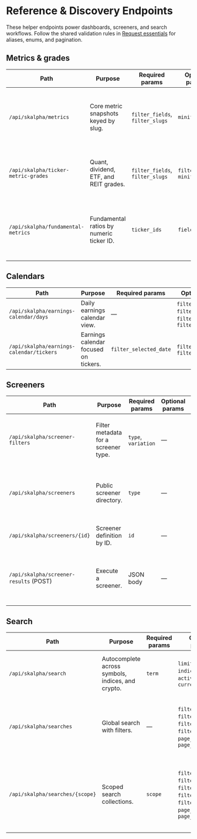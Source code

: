# Reference & Discovery Endpoints

These helper endpoints power dashboards, screeners, and search workflows. Follow the shared validation rules in [Request essentials](../guides/request-essentials.md) for aliases, enums, and pagination.

## Metrics & grades

| Path | Purpose | Required params | Optional params | Notes |
| --- | --- | --- | --- | --- |
| `/api/skalpha/metrics` | Core metric snapshots keyed by slug. | `filter_fields`, `filter_slugs` | `minified` | Fields and slugs are comma-separated; set `minified=true` to drop verbose metadata. |
| `/api/skalpha/ticker-metric-grades` | Quant, dividend, ETF, and REIT grades. | `filter_fields`, `filter_slugs` | `filter_algos`, `minified` | `filter_algos` accepts the predefined list (`main_quant`, `dividends`, `etf`, `reit`, `reit_dividend`). |
| `/api/skalpha/fundamental-metrics` | Fundamental ratios by numeric ticker ID. | `ticker_ids` | `fields_list` | `ticker_ids` is a comma-separated list of SA ticker IDs; use `fields_list` to limit the response. |

## Calendars

| Path | Purpose | Required params | Optional params | Notes |
| --- | --- | --- | --- | --- |
| `/api/skalpha/earnings-calendar/days` | Daily earnings calendar view. | — | `filter_start_date`, `filter_end_date`, `filter_with_rating`, `filter_currency` | Dates accept ISO strings; `filter_with_rating=false` is removed automatically. |
| `/api/skalpha/earnings-calendar/tickers` | Earnings calendar focused on tickers. | `filter_selected_date` | `filter_with_rating`, `filter_currency` | `filter_selected_date` is required; other toggles behave like the days endpoint. |

## Screeners

| Path | Purpose | Required params | Optional params | Notes |
| --- | --- | --- | --- | --- |
| `/api/skalpha/screener-filters` | Filter metadata for a screener type. | `type`, `variation` | — | `type` must be `stock` or `etf`; `variation` selects the filter bundle. |
| `/api/skalpha/screeners` | Public screener directory. | `type` | — | Returns available screener definitions for the specified universe. |
| `/api/skalpha/screeners/{id}` | Screener definition by ID. | `id` | — | Useful for hydrating saved screeners. |
| `/api/skalpha/screener-results` (POST) | Execute a screener. | JSON body | — | See [Screener request body](../guides/request-essentials.md#screener-request-body) for required fields and validation. |

## Search

| Path | Purpose | Required params | Optional params | Notes |
| --- | --- | --- | --- | --- |
| `/api/skalpha/search` | Autocomplete across symbols, indices, and crypto. | `term` | `limit`, `symbols`, `indices`, `crypto`, `actively_traded`, `currency` | Toggle parameters accept `0` or `1`; `currency` expects an ISO code. |
| `/api/skalpha/searches` | Global search with filters. | — | `filter_query`, `filter_type`, `filter_list`, `filter_period`, `page_size`, `page_number` | `filter_type` accepts comma-separated scopes from the standard search list. |
| `/api/skalpha/searches/{scope}` | Scoped search collections. | `scope` | `filter_query`, `filter_list`, `filter_period`, `filter_tags`, `filter_defunct`, `page_size`, `page_number` | `scope` must match one of the allowed values (`all`, `articles`, `headlines`, `news`, `pages`, `people`, `symbols`). |
